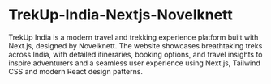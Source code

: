 # TrekUp-India-Nextjs-Novelknett
TrekUp India is a modern travel and trekking experience platform built with Next.js, designed by Novelknett. The website showcases breathtaking treks across India, with detailed itineraries, booking options, and travel insights to inspire adventurers and a seamless user experience using Next.js, Tailwind CSS and modern React design patterns.
